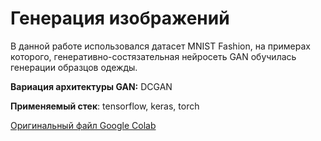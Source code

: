 # Генерация изображений

В данной работе использовался датасет  MNIST Fashion, на примерах которого, генеративно-состязательная нейросеть GAN
обучилась генерации образцов одежды.

**Вариация архитектуры GAN:** DCGAN

**Применяемый стек**: tensorflow, keras, torch

 [Оригинальный файл Google Colab](https://colab.research.google.com/drive/121d05UjoOcnJNFr3PRzJCrbRDm-Q5w7c?usp=sharing)
